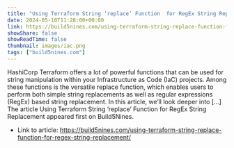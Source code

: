 ```yaml
---
title: "Using Terraform String ‘replace’ Function  for RegEx String Replacement"
date: 2024-05-10T11:28:00+00:00
link: https://build5nines.com/using-terraform-string-replace-function-for-regex-string-replacement/
showShare: false
showReadTime: false
thumbnail: images/iac.png
tags: ["build5nines.com"]
---
```

HashiCorp Terraform offers a lot of powerful functions that can be used for string manipulation within your Infrastructure as Code (IaC) projects. Among these functions is the versatile replace function, which enables users to perform both simple string replacements as well as regular expressions (RegEx) based string replacement. In this article, we’ll look deeper into […]
The article Using Terraform String ‘replace’ Function  for RegEx String Replacement appeared first on Build5Nines.

- Link to article: https://build5nines.com/using-terraform-string-replace-function-for-regex-string-replacement/